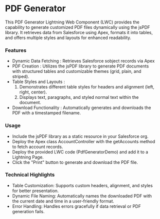 # PDF Generator

This PDF Generator Lightning Web Component (LWC) provides the capability to generate customized PDF files dynamically using the jsPDF library. It retrieves data from Salesforce using Apex, formats it into tables, and offers multiple styles and layouts for enhanced readability.

### Features
- Dynamic Data Fetching : Retrieves Salesforce sobject records via Apex
- PDF Creation : Utilizes the jsPDF library to generate PDF documents with structured tables and customizable themes (grid, plain, and striped).
- Table Styles and Layouts :
    1. Demonstrates different table styles for headers and alignment (left, right, center).
    2. Displays text, paragraphs, and styled normal text within the document.
- Download Functionality : Automatically generates and downloads the PDF with a timestamped filename.

### Usage
- Include the jsPDF library as a static resource in your Salesforce org.
- Deploy the Apex class AccountController with the getAccounts method to fetch account records.
- Deploy the provided LWC code (PdfGeneratorDemo) and add it to a Lightning Page.
- Click the "Print" button to generate and download the PDF file.

### Technical Highlights
- Table Customization: Supports custom headers, alignment, and styles for better presentation.
- Dynamic File Naming: Automatically names the downloaded PDF with the current date and time in a user-friendly format.
- Error Handling: Handles errors gracefully if data retrieval or PDF generation fails.
